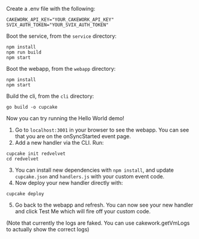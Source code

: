Create a .env file with the following:
```
CAKEWORK_API_KEY="YOUR_CAKEWORK_API_KEY"
SVIX_AUTH_TOKEN="YOUR_SVIX_AUTH_TOKEN"
```

Boot the service, from the `service` directory:
```
npm install
npm run build
npm start
```

Boot the webapp, from the `webapp` directory:
```
npm install
npm start
```

Build the cli, from the `cli` directory:
```
go build -o cupcake
```


Now you can try running the Hello World demo!

1. Go to `localhost:3001` in your browser to see the webapp. You can see that you are on the onSyncStarted event page. 
2. Add a new handler via the CLI. Run:
```
cupcake init redvelvet
cd redvelvet
```
3. You can install new dependencies with `npm install`, and update `cupcake.json` and `handlers.js` with your custom event code.
4. Now deploy your new handler directly with:
```
cupcake deploy
```
5. Go back to the webapp and refresh. You can now see your new handler and click Test Me which will fire off your custom code.

(Note that currently the logs are faked. You can use cakework.getVmLogs to actually show the correct logs)
